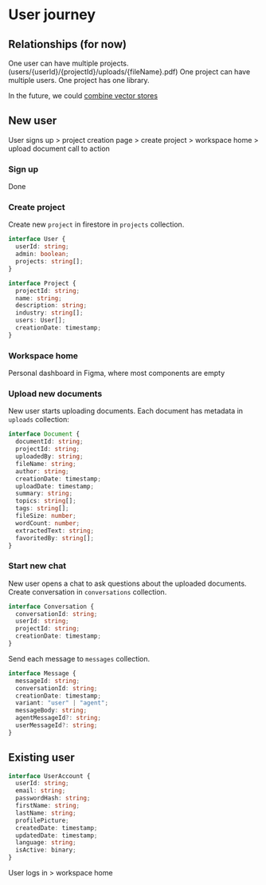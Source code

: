 # User journey

## Relationships (for now)

One user can have multiple projects. (users/{userId}/{projectId}/uploads/{fileName}.pdf)
One project can have multiple users.
One project has one library.

In the future, we could [combine vector stores](https://python.langchain.com/docs/modules/agents/how_to/agent_vectorstore)

## New user

User signs up > project creation page > create project > workspace home > upload document call to action

### Sign up

Done

### Create project

Create new `project` in firestore in `projects` collection.

```ts
interface User {
  userId: string;
  admin: boolean;
  projects: string[];
}
```

```ts
interface Project {
  projectId: string;
  name: string;
  description: string;
  industry: string[];
  users: User[];
  creationDate: timestamp;
}
```

### Workspace home

Personal dashboard in Figma, where most components are empty

### Upload new documents

New user starts uploading documents. Each document has metadata in `uploads` collection:

```ts
interface Document {
  documentId: string;
  projectId: string;
  uploadedBy: string;
  fileName: string;
  author: string;
  creationDate: timestamp;
  uploadDate: timestamp;
  summary: string;
  topics: string[];
  tags: string[];
  fileSize: number;
  wordCount: number;
  extractedText: string;
  favoritedBy: string[];
}
```

### Start new chat

New user opens a chat to ask questions about the uploaded documents. Create conversation in `conversations` collection.

```ts
interface Conversation {
  conversationId: string;
  userId: string;
  projectId: string;
  creationDate: timestamp;
}
```

Send each message to `messages` collection.

```ts
interface Message {
  messageId: string;
  conversationId: string;
  creationDate: timestamp;
  variant: "user" | "agent";
  messageBody: string;
  agentMessageId?: string;
  userMessageId?: string;
}
```

## Existing user
```ts
interface UserAccount {
  userId: string;
  email: string;
  passwordHash: string; 
  firstName: string; 
  lastName: string;
  profilePicture;
  createdDate: timestamp;
  updatedDate: timestamp;
  language: string;
  isActive: binary;
}
```

User logs in > workspace home
